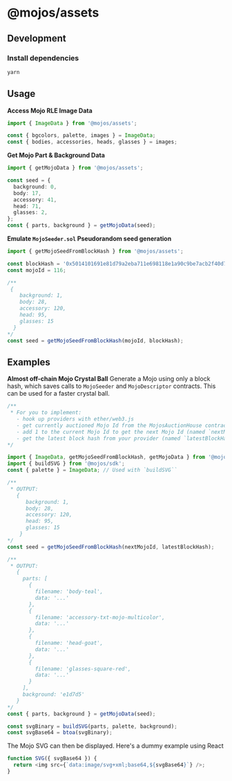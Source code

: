 # @mojos/assets

## Development

### Install dependencies

```sh
yarn
```

## Usage

**Access Mojo RLE Image Data**

```ts
import { ImageData } from '@mojos/assets';

const { bgcolors, palette, images } = ImageData;
const { bodies, accessories, heads, glasses } = images;
```

**Get Mojo Part & Background Data**

```ts
import { getMojoData } from '@mojos/assets';

const seed = {
  background: 0,
  body: 17,
  accessory: 41,
  head: 71,
  glasses: 2,
};
const { parts, background } = getMojoData(seed);
```

**Emulate `MojoSeeder.sol` Pseudorandom seed generation**

```ts
import { getMojoSeedFromBlockHash } from '@mojos/assets';

const blockHash = '0x5014101691e81d79a2eba711e698118e1a90c9be7acb2f40d7f200134ee53e01';
const mojoId = 116;

/**
 {
    background: 1,
    body: 28,
    accessory: 120,
    head: 95,
    glasses: 15
  }
*/
const seed = getMojoSeedFromBlockHash(mojoId, blockHash);
```

## Examples

**Almost off-chain Mojo Crystal Ball**
Generate a Mojo using only a block hash, which saves calls to `MojoSeeder` and `MojoDescriptor` contracts. This can be used for a faster crystal ball.

```ts
/**
 * For you to implement:
   - hook up providers with ether/web3.js
   - get currently auctioned Mojo Id from the MojosAuctionHouse contract
   - add 1 to the current Mojo Id to get the next Mojo Id (named `nextMojoId` below)
   - get the latest block hash from your provider (named `latestBlockHash` below)
*/

import { ImageData, getMojoSeedFromBlockHash, getMojoData } from '@mojos/assets';
import { buildSVG } from '@mojos/sdk';
const { palette } = ImageData; // Used with `buildSVG``

/**
 * OUTPUT:
   {
      background: 1,
      body: 28,
      accessory: 120,
      head: 95,
      glasses: 15
    }
*/
const seed = getMojoSeedFromBlockHash(nextMojoId, latestBlockHash);

/** 
 * OUTPUT:
   {
     parts: [
       {
         filename: 'body-teal',
         data: '...'
       },
       {
         filename: 'accessory-txt-mojo-multicolor',
         data: '...'
       },
       {
         filename: 'head-goat',
         data: '...'
       },
       {
         filename: 'glasses-square-red',
         data: '...'
       }
     ],
     background: 'e1d7d5'
   }
*/
const { parts, background } = getMojoData(seed);

const svgBinary = buildSVG(parts, palette, background);
const svgBase64 = btoa(svgBinary);
```

The Mojo SVG can then be displayed. Here's a dummy example using React

```ts
function SVG({ svgBase64 }) {
  return <img src={`data:image/svg+xml;base64,${svgBase64}`} />;
}
```
